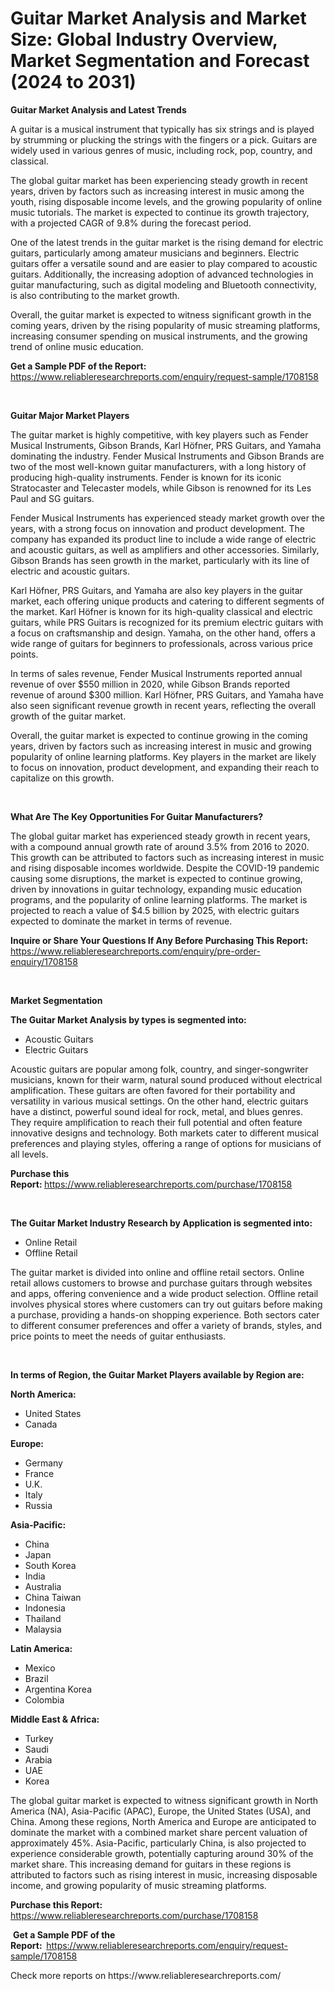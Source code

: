 <p><h1>Guitar Market Analysis and Market Size: Global Industry Overview, Market Segmentation and Forecast (2024 to 2031)</h1></p><p><strong>Guitar Market Analysis and Latest Trends</strong></p>
<p><p>A guitar is a musical instrument that typically has six strings and is played by strumming or plucking the strings with the fingers or a pick. Guitars are widely used in various genres of music, including rock, pop, country, and classical.</p><p>The global guitar market has been experiencing steady growth in recent years, driven by factors such as increasing interest in music among the youth, rising disposable income levels, and the growing popularity of online music tutorials. The market is expected to continue its growth trajectory, with a projected CAGR of 9.8% during the forecast period.</p><p>One of the latest trends in the guitar market is the rising demand for electric guitars, particularly among amateur musicians and beginners. Electric guitars offer a versatile sound and are easier to play compared to acoustic guitars. Additionally, the increasing adoption of advanced technologies in guitar manufacturing, such as digital modeling and Bluetooth connectivity, is also contributing to the market growth.</p><p>Overall, the guitar market is expected to witness significant growth in the coming years, driven by the rising popularity of music streaming platforms, increasing consumer spending on musical instruments, and the growing trend of online music education.</p></p>
<p><strong>Get a Sample PDF of the Report:&nbsp;</strong> <a href="https://www.reliableresearchreports.com/enquiry/request-sample/1708158">https://www.reliableresearchreports.com/enquiry/request-sample/1708158</a></p>
<p>&nbsp;</p>
<p><strong>Guitar Major Market Players</strong></p>
<p><p>The guitar market is highly competitive, with key players such as Fender Musical Instruments, Gibson Brands, Karl Höfner, PRS Guitars, and Yamaha dominating the industry. Fender Musical Instruments and Gibson Brands are two of the most well-known guitar manufacturers, with a long history of producing high-quality instruments. Fender is known for its iconic Stratocaster and Telecaster models, while Gibson is renowned for its Les Paul and SG guitars.</p><p>Fender Musical Instruments has experienced steady market growth over the years, with a strong focus on innovation and product development. The company has expanded its product line to include a wide range of electric and acoustic guitars, as well as amplifiers and other accessories. Similarly, Gibson Brands has seen growth in the market, particularly with its line of electric and acoustic guitars.</p><p>Karl Höfner, PRS Guitars, and Yamaha are also key players in the guitar market, each offering unique products and catering to different segments of the market. Karl Höfner is known for its high-quality classical and electric guitars, while PRS Guitars is recognized for its premium electric guitars with a focus on craftsmanship and design. Yamaha, on the other hand, offers a wide range of guitars for beginners to professionals, across various price points.</p><p>In terms of sales revenue, Fender Musical Instruments reported annual revenue of over $550 million in 2020, while Gibson Brands reported revenue of around $300 million. Karl Höfner, PRS Guitars, and Yamaha have also seen significant revenue growth in recent years, reflecting the overall growth of the guitar market.</p><p>Overall, the guitar market is expected to continue growing in the coming years, driven by factors such as increasing interest in music and growing popularity of online learning platforms. Key players in the market are likely to focus on innovation, product development, and expanding their reach to capitalize on this growth.</p></p>
<p>&nbsp;</p>
<p><strong>What Are The Key Opportunities For Guitar Manufacturers?</strong></p>
<p><p>The global guitar market has experienced steady growth in recent years, with a compound annual growth rate of around 3.5% from 2016 to 2020. This growth can be attributed to factors such as increasing interest in music and rising disposable incomes worldwide. Despite the COVID-19 pandemic causing some disruptions, the market is expected to continue growing, driven by innovations in guitar technology, expanding music education programs, and the popularity of online learning platforms. The market is projected to reach a value of $4.5 billion by 2025, with electric guitars expected to dominate the market in terms of revenue.</p></p>
<p><strong>Inquire or Share Your Questions If Any Before Purchasing This Report:</strong> <a href="https://www.reliableresearchreports.com/enquiry/pre-order-enquiry/1708158">https://www.reliableresearchreports.com/enquiry/pre-order-enquiry/1708158</a></p>
<p>&nbsp;</p>
<p><strong>Market Segmentation</strong></p>
<p><strong>The Guitar Market Analysis by types is segmented into:</strong></p>
<p><ul><li>Acoustic Guitars</li><li>Electric Guitars</li></ul></p>
<p><p>Acoustic guitars are popular among folk, country, and singer-songwriter musicians, known for their warm, natural sound produced without electrical amplification. These guitars are often favored for their portability and versatility in various musical settings. On the other hand, electric guitars have a distinct, powerful sound ideal for rock, metal, and blues genres. They require amplification to reach their full potential and often feature innovative designs and technology. Both markets cater to different musical preferences and playing styles, offering a range of options for musicians of all levels.</p></p>
<p><strong>Purchase this Report:&nbsp;</strong><a href="https://www.reliableresearchreports.com/purchase/1708158">https://www.reliableresearchreports.com/purchase/1708158</a></p>
<p>&nbsp;</p>
<p><strong>The Guitar Market Industry Research by Application is segmented into:</strong></p>
<p><ul><li>Online Retail</li><li>Offline Retail</li></ul></p>
<p><p>The guitar market is divided into online and offline retail sectors. Online retail allows customers to browse and purchase guitars through websites and apps, offering convenience and a wide product selection. Offline retail involves physical stores where customers can try out guitars before making a purchase, providing a hands-on shopping experience. Both sectors cater to different consumer preferences and offer a variety of brands, styles, and price points to meet the needs of guitar enthusiasts.</p></p>
<p>&nbsp;</p>
<p><strong>In terms of Region, the Guitar Market Players available by Region are:</strong></p>
<p>
    <p> <strong> North America: </strong>
        <ul>
            <li>United States</li>
            <li>Canada</li>
        </ul>
        </p> 
    <p> <strong> Europe: </strong>
        <ul>
            <li>Germany</li>
            <li>France</li>
            <li>U.K.</li>
            <li>Italy</li>
            <li>Russia</li>
        </ul>
        </p> 
    <p> <strong> Asia-Pacific: </strong>
        <ul>
            <li>China</li>
            <li>Japan</li>
            <li>South Korea</li>
            <li>India</li>
            <li>Australia</li>
            <li>China Taiwan</li>
            <li>Indonesia</li>
            <li>Thailand</li>
            <li>Malaysia</li>
        </ul>
        </p> 
    <p> <strong> Latin America: </strong>
        <ul>
            <li>Mexico</li>
            <li>Brazil</li>
            <li>Argentina Korea</li>
            <li>Colombia</li>
        </ul>
        </p> 
    <p> <strong> Middle East & Africa: </strong>
        <ul>
            <li>Turkey</li>
            <li>Saudi</li>
            <li>Arabia</li>
            <li>UAE</li>
            <li>Korea</li>
        </ul>
    </p>
    </p>
<p><p>The global guitar market is expected to witness significant growth in North America (NA), Asia-Pacific (APAC), Europe, the United States (USA), and China. Among these regions, North America and Europe are anticipated to dominate the market with a combined market share percent valuation of approximately 45%. Asia-Pacific, particularly China, is also projected to experience considerable growth, potentially capturing around 30% of the market share. This increasing demand for guitars in these regions is attributed to factors such as rising interest in music, increasing disposable income, and growing popularity of music streaming platforms.</p></p>
<p><strong>Purchase this Report: </strong><a href="https://www.reliableresearchreports.com/purchase/1708158">https://www.reliableresearchreports.com/purchase/1708158</a></p>
<p>&nbsp;<strong>Get a Sample PDF of the Report:&nbsp;&nbsp;</strong><a href="https://www.reliableresearchreports.com/enquiry/request-sample/1708158">https://www.reliableresearchreports.com/enquiry/request-sample/1708158</a></p>
<p><strong></strong></p>
<p>Check more reports on https://www.reliableresearchreports.com/</p>